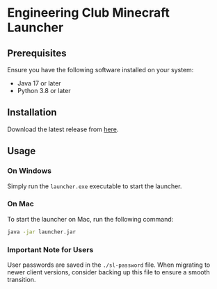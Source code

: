 # Engineering Club Minecraft Launcher

## Prerequisites
Ensure you have the following software installed on your system:
- Java 17 or later
- Python 3.8 or later

## Installation
Download the latest release from [here](https://github.com/dmoke/EC-MC-client/releases/latest).

## Usage
### On Windows
Simply run the `launcher.exe` executable to start the launcher.

### On Mac
To start the launcher on Mac, run the following command:
```bash
java -jar launcher.jar
```

### Important Note for Users
User passwords are saved in the `./sl-password` file. When migrating to newer client versions, consider backing up this file to ensure a smooth transition.
